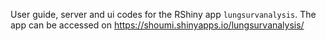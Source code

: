 User guide, server and ui codes for the RShiny app `lungsurvanalysis`. 
The app can be accessed on https://shoumi.shinyapps.io/lungsurvanalysis/
